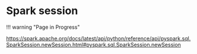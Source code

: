 # Spark session
!!! warning "Page in Progress"

https://spark.apache.org/docs/latest/api/python/reference/api/pyspark.sql.SparkSession.newSession.html#pyspark.sql.SparkSession.newSession